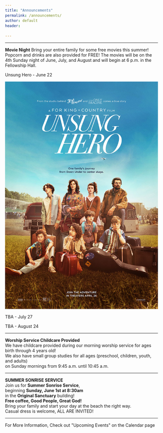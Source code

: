 ```yaml
---
title: "Announcements"
permalink: /announcements/
author: default
header:

---
```


  

<hr> 
  
**Movie Night**
Bring your entire family for some free movies this summer! Popcorn and drinks are also provided for FREE!  The movies will be on the 4th Sunday night of June, July, and August and will begin at 6 p.m. in the Fellowship Hall.  

Unsung Hero - June 22

![Alt text](/assets/images/unsung-hero.jpg)

TBA - July 27

TBA - August 24
<hr>


**Worship Service Childcare Provided**  
We have childcare provided during our morning worship service for ages birth through 4 years old!  
We also have small group studies for all ages (preschool, children, youth, and adults)  
on Sunday mornings from 9:45 a.m. until 10:45 a.m.      
<hr>


**SUMMER SONRISE SERVICE**  
Join us for **Summer Sonrise Service**,  
beginning **Sunday, June 1st at 8:30am**  
in the **Original Sanctuary** building!  
**Free coffee, Good People, Great God!**   
Bring your family and start your day at the beach the right way.  
Casual dress is welcome, ALL ARE INVITED!  

  <hr>  
  For More Information, Check out "Upcoming Events" on the Calendar page

